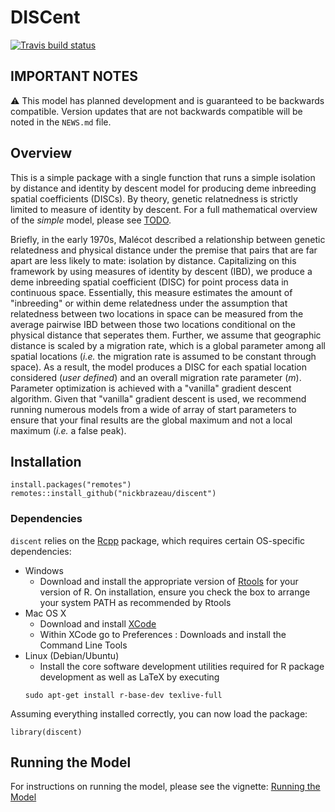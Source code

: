 # DISCent
<!-- badges: start -->
[![Travis build status](https://travis-ci.com/nickbrazeau/discent.svg?branch=main)](https://travis-ci.com/nickbrazeau/discent)
<!-- badges: end -->

<description>

## IMPORTANT NOTES
:warning: This model has planned development and is guaranteed to be backwards compatible. Version updates that are not backwards compatible will be noted in the `NEWS.md` file.


## Overview
This is a simple package with a single function that runs a simple isolation by distance and identity by descent model for producing deme inbreeding spatial coefficients (DISCs). By theory, genetic relatnedness is strictly limited to measure of identity by descent. For a full mathematical overview of the _simple_ model, please see [TODO](). 
  
Briefly, in the early 1970s, Malécot described a relationship between genetic relatedness and physical distance under the premise that pairs that are far apart are less likely to mate: isolation by distance. Capitalizing on this framework by using measures of identity by descent (IBD), we produce a deme inbreeding spatial coefficient (DISC) for point process data in continuous space. Essentially, this measure estimates the amount of "inbreeding" or within deme relatedness under the assumption that relatedness between two locations in space can be measured from the average pairwise IBD between those two locations conditional on the physical distance that seperates them. Further, we assume that geographic distance is scaled by a migration rate, which is a global parameter among all spatial locations (_i.e._ the migration rate is assumed to be constant through space). As a result, the model produces a DISC for each spatial location considered (_user defined_) and an overall migration rate parameter (_m_). Parameter optimization is achieved with a "vanilla" gradient descent algorithm. Given that "vanilla" gradient descent is used, we recommend running numerous models from a wide of array of start parameters to ensure that your final results are the global maximum and not a local maximum (_i.e._ a false peak).  



## Installation 
```
install.packages("remotes")
remotes::install_github("nickbrazeau/discent")
```
### Dependencies
`discent` relies on the [Rcpp](https://cran.r-project.org/web/packages/Rcpp/index.html) package, which requires certain OS-specific dependencies: 

* Windows
    - Download and install the appropriate version of [Rtools](https://cran.rstudio.com/bin/windows/Rtools/) for your version of R. On installation, ensure you check the box to arrange your system PATH as recommended by Rtools
* Mac OS X
    - Download and install [XCode](http://itunes.apple.com/us/app/xcode/id497799835?mt=12)
    - Within XCode go to Preferences : Downloads and install the Command Line Tools
* Linux (Debian/Ubuntu)
    - Install the core software development utilities required for R package development as well as LaTeX by executing
    ```
    sudo apt-get install r-base-dev texlive-full
    ```

Assuming everything installed correctly, you can now load the package:

```
library(discent)
```


## Running the Model 
For instructions on running the model, please see the vignette: [Running the Model]()
